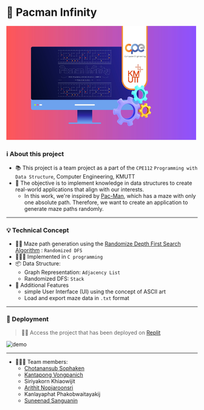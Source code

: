 # 👾 Pacman Infinity

<img src="assets/img/pacman-infinity.jpeg" alt="cover" width="500" height="300" />

### ℹ️ About this project 
- 📚 This project is a team project as a part of the `CPE112` `Programming with Data Structure`, Computer Engineering, KMUTT
- 🎯 The objective is to implement knowledge in data structures to create real-world applications that align with our interests.
  - In this work, we're inspired by [Pac-Man](https://en.wikipedia.org/wiki/List_of_Pac-Man_video_games), which has a maze with only one absolute path. Therefore, we want to create an application to generate maze paths randomly.

---
  
### 💡 Technical Concept 
- 🏃🏻 Maze path generation using the [Randomize Depth First Search Algorithm](https://www.algosome.com/articles/maze-generation-depth-first.html) : `Randomized DFS`
- 🧑🏻‍💻 Implemented in `C programming`  
- 📦 Data Structure:
  -  Graph Representation: `Adjacency List`
  -  Randomized DFS: `Stack`
- 🤖 Additional Features
    - simple User Interface (UI) using the concept of ASCII art 
    - Load and export maze data in `.txt` format
--- 

### 🚀 Deployment 
> ☝🏻 Access the project that has been deployed on [Replit](https://replit.com/@CHOTANANSUBSOPH/PacmanInfinity?v=1)

<img src="assets/video/pacman-demo.gif" alt="demo" width="400" height="400" />

---

- 👨🏻‍💻 Team members:
  - [Chotanansub Sophaken](https://github.com/ChotanansubSoph)
  - [Kantapong Vongpanich](https://github.com/OnlyJust3rd)
  - Siriyakorn Khiaowijit 
  - [Arithit Nopjaroonsri](https://github.com/Arthit3108)
  - Kanlayaphat Phakobwaitayakij
  - [Suneenad Sanguanin](https://github.com/suneenad)





